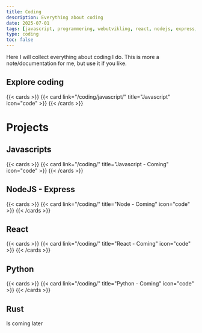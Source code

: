 ```yaml
---
title: Coding
description: Everything about coding
date: 2025-07-01
tags: [javascript, programmering, webutvikling, react, nodejs, express, python, rust]
type: coding
toc: false
---
```



Here I will collect everything about coding I do. This is more a note/documentation for me, but use it if you like. 

## Explore coding
{{< cards >}}
  {{< card link="/coding/javascript/" title="Javascript" icon="code" >}}
{{< /cards >}}

# Projects ##

## Javascripts ##

{{< cards >}}
  {{< card link="/coding/" title="Javascript - Coming" icon="code" >}}
{{< /cards >}}

## NodeJS - Express ##

{{< cards >}}
  {{< card link="/coding/" title="Node - Coming" icon="code" >}}
{{< /cards >}}

## React ##

{{< cards >}}
  {{< card link="/coding/" title="React - Coming" icon="code" >}}
{{< /cards >}}

## Python ##

{{< cards >}}
  {{< card link="/coding/" title="Python - Coming" icon="code" >}}
{{< /cards >}}

## Rust ##
Is coming later